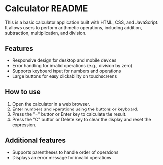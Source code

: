 # Calculator README

This is a basic calculator application built with HTML, CSS, and JavaScript. It allows users to perform arithmetic operations, including addition, subtraction, multiplication, and division.

## Features

* Responsive design for desktop and mobile devices
* Error handling for invalid operations (e.g., division by zero)
* Supports keyboard input for numbers and operations
* Large buttons for easy clickability on touchscreens

## How to use

1. Open the calculator in a web browser.
2. Enter numbers and operations using the buttons or keyboard.
3. Press the "=" button or Enter key to calculate the result.
4. Press the "C" button or Delete key to clear the display and reset the expression.

## Additional features

* Supports parentheses to handle order of operations
* Displays an error message for invalid operations